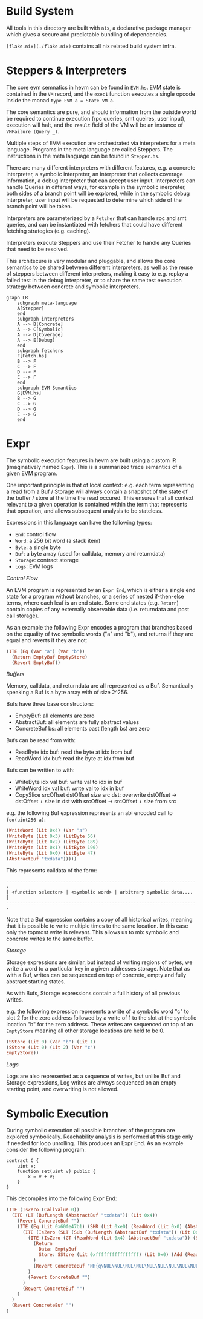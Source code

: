 # Build System

All tools in this directory are built with `nix`, a declarative package manager
which gives a secure and predictable bundling of dependencies.

`[flake.nix](./flake.nix)` contains all nix related build system infra.

# Steppers & Interpreters

The core evm semnatics in hevm can be found in `EVM.hs`. EVM state is contained in the `VM` record,
and the `exec1` function executes a single opcode inside the monad `type EVM a = State VM a`.

The core semantics are pure, and should information from the outside world be required to continue
execution (rpc queries, smt queires, user input), execution will halt, and the `result` field of the
VM will be an instance of `VMFailure (Query _)`.

Multiple steps of EVM execution are orchestrated via interpreters for a meta language. Programs in
the meta language are called Steppers. The instructions in the meta language can be found in
`Stepper.hs`.

There are many different interpreters with different
features, e.g. a concrete interpreter, a symbolic interpreter, an interpreter that collects coverage
information, a debug interpreter that can accept user input. Interpreters can handle Queries in
different ways, for example in the symbolic inerpreter, both sides of a branch point will be
explored, while in the symbolic debug interpreter, user input will be requested to determine which
side of the branch point will be taken.

Interpreters are parameterized by a `Fetcher` that can handle rpc and smt queries, and can be
instantiated with fetchers that could have different fetching strategies (e.g. caching).

Interpreters execute Steppers and use their Fetcher to handle any Queries that need to be resolved.

This architecure is very modular and pluggable, and allows the core semantics to be shared between
different interpreters, as well as the reuse of steppers between different interpreters, making it
easy to e.g. replay a failed test in the debug interpreter, or to share the same test execution
strategy between concrete and symbolic interpreters.

```mermaid
graph LR
    subgraph meta-language
    A[Stepper]
    end
    subgraph interpreters
    A --> B[Concrete]
    A --> C[Symbolic]
    A --> D[Coverage]
    A --> E[Debug]
    end
    subgraph fetchers
    F[Fetch.hs]
    B --> F
    C --> F
    D --> F
    E --> F
    end
    subgraph EVM Semantics
    G[EVM.hs]
    B --> G
    C --> G
    D --> G
    E --> G
    end
```

# Expr

The symbolic execution features in hevm are built using a custom IR (imaginatively named `Expr`). This is a summarized trace semantics of a given EVM program.

One important principle is that of local context: e.g. each term representing a read from a Buf / Storage will always contain a snapshot of the state of the buffer / store at the time the read occured. This ensures that all context relevant to a given operation is contained within the term that represents that operation, and allows subsequent analysis to be stateless.

Expressions in this language can have the following types:

- `End`: control flow
- `Word`: a 256 bit word (a stack item)
- `Byte`: a single byte
- `Buf`: a byte array (used for calldata, memory and returndata)
- `Storage`: contract storage
- `Logs`: EVM logs

*Control Flow*

An EVM program is represented by an `Expr End`, which is either a single end state for a program without branches, or a series of nested if-then-else terms, where each leaf is an end state. Some end states (e.g. `Return`) contain copies of any externally observable data (i.e. returndata and post call storage).

As an example the following Expr encodes a program that branches based on the equality of two symbolic words ("a" and "b"), and returns if they are equal and reverts if they are not:

```haskell
(ITE (Eq (Var "a") (Var "b"))
  (Return EmptyBuf EmptyStore)
  (Revert EmptyBuf))
```

*Buffers*

Memory, calldata, and returndata are all represented as a Buf. Semantically speaking a Buf is a byte array with of size 2^256.

Bufs have three base constructors:
  - EmptyBuf:       all elements are zero
  - AbstractBuf:    all elements are fully abstract values
  - ConcreteBuf bs: all elements past (length bs) are zero

Bufs can be read from with:
  - ReadByte idx buf: read the byte at idx from buf
  - ReadWord idx buf: read the byte at idx from buf

Bufs can be written to with:
  - WriteByte idx val buf: write val to idx in buf
  - WriteWord idx val buf: write val to idx in buf
  - CopySlice srcOffset dstOffset size src dst:
      overwrite dstOffset -> dstOffset + size in dst with srcOffset -> srcOffset + size from src

e.g. the following Buf expression represents an abi encoded call to `foo(uint256 a)`:

```haskell
(WriteWord (Lit 0x4) (Var "a")
(WriteByte (Lit 0x3) (LitByte 56)
(WriteByte (Lit 0x2) (LitByte 189)
(WriteByte (Lit 0x1) (LitByte 190)
(WriteByte (Lit 0x0) (LitByte 47)
(AbstractBuf "txdata")))))
```

This represents calldata of the form:

```
-----------------------------------------------------------------------
| <function selector> | <symbolic word> | arbitrary symbolic data.... |
-----------------------------------------------------------------------
```

Note that a Buf expression contains a copy of all historical writes, meaning that it is possible to write multiple times to the same location. In this case only the topmost write is relevant. This allows us to mix symbolic and concrete writes to the same buffer.

*Storage*

Storage expressions are similar, but instead of writing regions of bytes, we write a word to a particular key in a given addresses storage. Note that as with a Buf, writes can be sequenced on top of concrete, empty and fully abstract starting states.

As with Bufs, Storage expressions contain a full history of all previous writes.

e.g. the following expression represents a write of a symbolic word "c" to slot 2 for the zero address followed by a write of 1 to the slot at the symbolic location "b" for the zero address. These writes are sequenced on top of an `EmptyStore` meaning all other storage locations are held to be 0.

```haskell
(SStore (Lit 0) (Var "b") (Lit 1)
(SStore (Lit 0) (Lit 2) (Var "c")
EmptyStore))
```

*Logs*

Logs are also represented as a sequence of writes, but unlike Buf and Storage expressions, Log writes are always sequenced on an empty starting point, and overwriting is not allowed.

# Symbolic Execution

During symbolic execution all possible branches of the program are explored symbolically. Reachability analysis is performed at this stage only if needed for loop unrolling. This produces an Expr End. As an example consider the following program:

```solidity
contract C {
    uint x;
    function set(uint v) public {
        x = v + v;
    }
}
```

This decompiles into the following Expr End:

```haskell
(ITE (IsZero (CallValue 0))
  (ITE (LT (BufLength (AbstractBuf "txdata")) (Lit 0x4))
    (Revert ConcreteBuf "")
    (ITE (Eq (Lit 0x60fe47b1) (SHR (Lit 0xe0) (ReadWord (Lit 0x0) (AbstractBuf "txdata"))))
      (ITE (IsZero (SLT (Sub (BufLength (AbstractBuf "txdata")) (Lit 0x4)) (Lit 0x20)))
        (ITE (IsZero (GT (ReadWord (Lit 0x4) (AbstractBuf "txdata")) (Sub (Lit 0xffffffffffffffffffffffffffffffffffffffffffffffffffffffffffffffff) (ReadWord (Lit 0x4) (AbstractBuf "txdata")))))
          (Return
            Data: EmptyBuf
            Store: SStore (Lit 0xffffffffffffffff) (Lit 0x0) (Add (ReadWord (Lit 0x4) (AbstractBuf "txdata")) (ReadWord (Lit 0x4) (AbstractBuf "txdata"))) AbstractStore
          )
          (Revert ConcreteBuf "NH{q\NUL\NUL\NUL\NUL\NUL\NUL\NUL\NUL\NUL\NUL\NUL\NUL\NUL\NUL\NUL\NUL\NUL\NUL\NUL\NUL\NUL\NUL\NUL\NUL\NUL\NUL\NUL\NUL\NUL\NUL\NUL\DC1")
        )
        (Revert ConcreteBuf "")
      )
      (Revert ConcreteBuf "")
    )
  )
  (Revert ConcreteBuf "")
)
```
